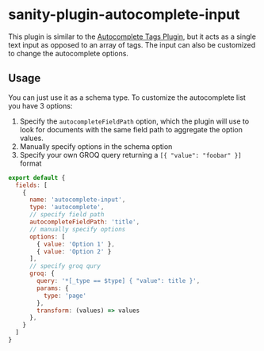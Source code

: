 # sanity-plugin-autocomplete-input
This plugin is similar to the [Autocomplete Tags Plugin](https://www.sanity.io/plugins/autocomplete-tags), but it acts as a single text input as opposed to an array of tags. The input can also be customized to change the autocomplete options.

## Usage
You can just use it as a schema type. To customize the autocomplete list you have 3 options:
1. Specify the `autocompleteFieldPath` option, which the plugin will use to look for documents with the same field path to aggregate the option values.
2. Manually specify options in the schema option
3. Specify your own GROQ query returning a `[{ "value": "foobar" }]` format

```javascript
export default {
  fields: [
    {
      name: 'autocomplete-input',
      type: 'autocomplete',
      // specify field path
      autocompleteFieldPath: 'title',
      // manually specify options
      options: [
        { value: 'Option 1' },
        { value: 'Option 2' }
      ],
      // specify groq qury
      groq: {
        query: '*[_type == $type] { "value": title }',
        params: {
          type: 'page'
        },
        transform: (values) => values
      },
    }
  ]
}
```
